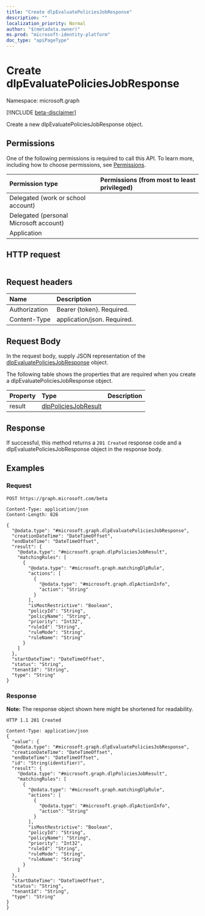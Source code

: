 ```yaml
---
title: "Create dlpEvaluatePoliciesJobResponse"
description: ""
localization_priority: Normal
author: "$(metadata.owner)"
ms.prod: "microsoft-identity-platform"
doc_type: "apiPageType"
---
```


# Create dlpEvaluatePoliciesJobResponse

Namespace: microsoft.graph

[!INCLUDE [beta-disclaimer](../../includes/beta-disclaimer.md)]

Create a new dlpEvaluatePoliciesJobResponse object.

## Permissions

One of the following permissions is required to call this API. To learn more, including how to choose permissions, see [Permissions](/graph/permissions-reference).

| Permission type                        | Permissions (from most to least privileged) |
| :------------------------------------- | :------------------------------------------ |
| Delegated (work or school account)     |                                             |
| Delegated (personal Microsoft account) |                                             |
| Application                            |                                             |

## HTTP request

<!-- {
  "blockType": "ignored"
}
-->

```http

```

## Request headers

| Name          | Description                 |
| :------------ | :-------------------------- |
| Authorization | Bearer {token}. Required.   |
| Content-Type  | application/json. Required. |

## Request Body

In the request body, supply JSON representation of the [dlpEvaluatePoliciesJobResponse](../resources/-dlpevaluatepoliciesjobresponse.md) object.

<!-- Actions and Functions -->

<!-- CRUD Methods -->

The following table shows the properties that are required when you create a dlpEvaluatePoliciesJobResponse object.

| Property | Type                                                         | Description |
| :------- | :----------------------------------------------------------- | :---------- |
| result   | [dlpPoliciesJobResult](../resources/dlppoliciesjobresult.md) |             |

## Response

If successful, this method returns a `201 Created` response code and a dlpEvaluatePoliciesJobResponse object in the response body.

## Examples

### Request

<!-- {
  "blockType": "request",
  "name": "create_dlpevaluatepoliciesjobresponse"
}
-->

```http
POST https://graph.microsoft.com/beta

Content-Type: application/json
Content-Length: 826

{
  "@odata.type": "#microsoft.graph.dlpEvaluatePoliciesJobResponse",
  "creationDateTime": "DateTimeOffset",
  "endDateTime": "DateTimeOffset",
  "result": {
    "@odata.type": "#microsoft.graph.dlpPoliciesJobResult",
    "matchingRules": [
      {
        "@odata.type": "#microsoft.graph.matchingDlpRule",
        "actions": [
          {
            "@odata.type": "#microsoft.graph.dlpActionInfo",
            "action": "String"
          }
        ],
        "isMostRestrictive": "Boolean",
        "policyId": "String",
        "policyName": "String",
        "priority": "Int32",
        "ruleId": "String",
        "ruleMode": "String",
        "ruleName": "String"
      }
    ]
  },
  "startDateTime": "DateTimeOffset",
  "status": "String",
  "tenantId": "String",
  "type": "String"
}

```

### Response

**Note:** The response object shown here might be shortened for readability.

<!-- {
  "blockType": "response",
  "truncated": true,
  "@odata.type": "microsoft.dataClassificationService.contract.dlpEvaluatePoliciesJobResponse"
}
-->

```http
HTTP 1.1 201 Created

Content-Type: application/json
{
  "value": {
  "@odata.type": "#microsoft.graph.dlpEvaluatePoliciesJobResponse",
  "creationDateTime": "DateTimeOffset",
  "endDateTime": "DateTimeOffset",
  "id": "String(identifier)",
  "result": {
    "@odata.type": "#microsoft.graph.dlpPoliciesJobResult",
    "matchingRules": [
      {
        "@odata.type": "#microsoft.graph.matchingDlpRule",
        "actions": [
          {
            "@odata.type": "#microsoft.graph.dlpActionInfo",
            "action": "String"
          }
        ],
        "isMostRestrictive": "Boolean",
        "policyId": "String",
        "policyName": "String",
        "priority": "Int32",
        "ruleId": "String",
        "ruleMode": "String",
        "ruleName": "String"
      }
    ]
  },
  "startDateTime": "DateTimeOffset",
  "status": "String",
  "tenantId": "String",
  "type": "String"
}
}

```
